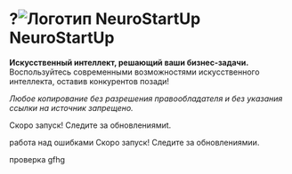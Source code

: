 

# ?![Логотип NeuroStartUp](img/NeuroStartUpIcon.png) NeuroStartUp


**Искусственный интеллект, решающий ваши бизнес-задачи.** Воспользуйтесь современными возможностями искусственного интеллекта, оставив конкурентов позади!

_Любое копирование без разрешения правообладателя и без указания ссылки на источник запрещено._


Скоро запуск! Следите за обновлениямиt.

работа над ошибками
Скоро запуск! Следите за обновлениямии.

проверка
gfhg